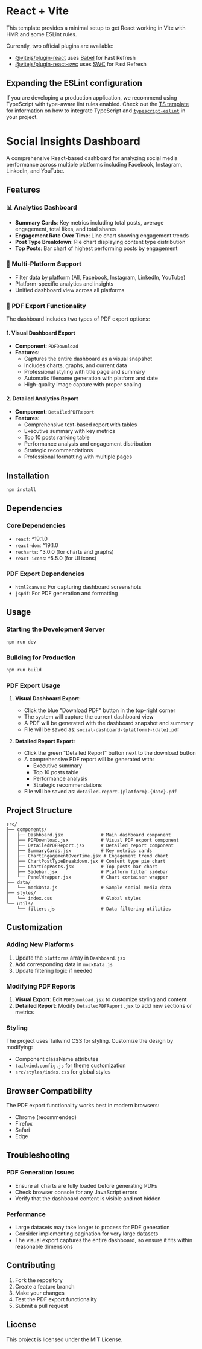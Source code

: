 # React + Vite

This template provides a minimal setup to get React working in Vite with HMR and some ESLint rules.

Currently, two official plugins are available:

- [@vitejs/plugin-react](https://github.com/vitejs/vite-plugin-react/blob/main/packages/plugin-react) uses [Babel](https://babeljs.io/) for Fast Refresh
- [@vitejs/plugin-react-swc](https://github.com/vitejs/vite-plugin-react/blob/main/packages/plugin-react-swc) uses [SWC](https://swc.rs/) for Fast Refresh

## Expanding the ESLint configuration

If you are developing a production application, we recommend using TypeScript with type-aware lint rules enabled. Check out the [TS template](https://github.com/vitejs/vite/tree/main/packages/create-vite/template-react-ts) for information on how to integrate TypeScript and [`typescript-eslint`](https://typescript-eslint.io) in your project.

# Social Insights Dashboard

A comprehensive React-based dashboard for analyzing social media performance across multiple platforms including Facebook, Instagram, LinkedIn, and YouTube.

## Features

### 📊 Analytics Dashboard
- **Summary Cards**: Key metrics including total posts, average engagement, total likes, and total shares
- **Engagement Rate Over Time**: Line chart showing engagement trends
- **Post Type Breakdown**: Pie chart displaying content type distribution
- **Top Posts**: Bar chart of highest performing posts by engagement

### 📱 Multi-Platform Support
- Filter data by platform (All, Facebook, Instagram, LinkedIn, YouTube)
- Platform-specific analytics and insights
- Unified dashboard view across all platforms

### 📄 PDF Export Functionality
The dashboard includes two types of PDF export options:

#### 1. Visual Dashboard Export
- **Component**: `PDFDownload`
- **Features**:
  - Captures the entire dashboard as a visual snapshot
  - Includes charts, graphs, and current data
  - Professional styling with title page and summary
  - Automatic filename generation with platform and date
  - High-quality image capture with proper scaling

#### 2. Detailed Analytics Report
- **Component**: `DetailedPDFReport`
- **Features**:
  - Comprehensive text-based report with tables
  - Executive summary with key metrics
  - Top 10 posts ranking table
  - Performance analysis and engagement distribution
  - Strategic recommendations
  - Professional formatting with multiple pages

## Installation

```bash
npm install
```

## Dependencies

### Core Dependencies
- `react`: ^19.1.0
- `react-dom`: ^19.1.0
- `recharts`: ^3.0.0 (for charts and graphs)
- `react-icons`: ^5.5.0 (for UI icons)

### PDF Export Dependencies
- `html2canvas`: For capturing dashboard screenshots
- `jspdf`: For PDF generation and formatting

## Usage

### Starting the Development Server
```bash
npm run dev
```

### Building for Production
```bash
npm run build
```

### PDF Export Usage

1. **Visual Dashboard Export**:
   - Click the blue "Download PDF" button in the top-right corner
   - The system will capture the current dashboard view
   - A PDF will be generated with the dashboard snapshot and summary
   - File will be saved as: `social-dashboard-{platform}-{date}.pdf`

2. **Detailed Report Export**:
   - Click the green "Detailed Report" button next to the download button
   - A comprehensive PDF report will be generated with:
     - Executive summary
     - Top 10 posts table
     - Performance analysis
     - Strategic recommendations
   - File will be saved as: `detailed-report-{platform}-{date}.pdf`

## Project Structure

```
src/
├── components/
│   ├── Dashboard.jsx              # Main dashboard component
│   ├── PDFDownload.jsx            # Visual PDF export component
│   ├── DetailedPDFReport.jsx      # Detailed report component
│   ├── SummaryCards.jsx           # Key metrics cards
│   ├── ChartEngagementOverTime.jsx # Engagement trend chart
│   ├── ChartPostTypeBreakdown.jsx # Content type pie chart
│   ├── ChartTopPosts.jsx          # Top posts bar chart
│   ├── Sidebar.jsx                # Platform filter sidebar
│   └── PanelWrapper.jsx           # Chart container wrapper
├── data/
│   └── mockData.js                # Sample social media data
├── styles/
│   └── index.css                  # Global styles
└── utils/
    └── filters.js                 # Data filtering utilities
```

## Customization

### Adding New Platforms
1. Update the `platforms` array in `Dashboard.jsx`
2. Add corresponding data in `mockData.js`
3. Update filtering logic if needed

### Modifying PDF Reports
1. **Visual Export**: Edit `PDFDownload.jsx` to customize styling and content
2. **Detailed Report**: Modify `DetailedPDFReport.jsx` to add new sections or metrics

### Styling
The project uses Tailwind CSS for styling. Customize the design by modifying:
- Component className attributes
- `tailwind.config.js` for theme customization
- `src/styles/index.css` for global styles

## Browser Compatibility

The PDF export functionality works best in modern browsers:
- Chrome (recommended)
- Firefox
- Safari
- Edge

## Troubleshooting

### PDF Generation Issues
- Ensure all charts are fully loaded before generating PDFs
- Check browser console for any JavaScript errors
- Verify that the dashboard content is visible and not hidden

### Performance
- Large datasets may take longer to process for PDF generation
- Consider implementing pagination for very large datasets
- The visual export captures the entire dashboard, so ensure it fits within reasonable dimensions

## Contributing

1. Fork the repository
2. Create a feature branch
3. Make your changes
4. Test the PDF export functionality
5. Submit a pull request

## License

This project is licensed under the MIT License.
